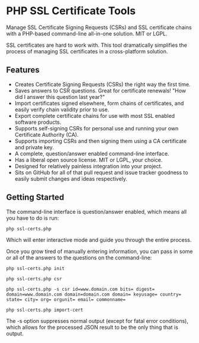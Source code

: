 PHP SSL Certificate Tools
=========================

Manage SSL Certificate Signing Requests (CSRs) and SSL certificate chains with a PHP-based command-line all-in-one solution.  MIT or LGPL.

SSL certificates are hard to work with.  This tool dramatically simplifies the process of managing SSL certificates in a cross-platform solution.

Features
--------

* Creates Certificate Signing Requests (CSRs) the right way the first time.
* Saves answers to CSR questions.  Great for certificate renewals!  "How did I answer this question last year?"
* Import certificates signed elsewhere, form chains of certificates, and easily verify chain validity prior to use.
* Export complete certificate chains for use with most SSL enabled software products.
* Supports self-signing CSRs for personal use and running your own Certificate Authority (CA).
* Supports importing CSRs and then signing them using a CA certificate and private key.
* A complete, question/answer enabled command-line interface.
* Has a liberal open source license.  MIT or LGPL, your choice.
* Designed for relatively painless integration into your project.
* Sits on GitHub for all of that pull request and issue tracker goodness to easily submit changes and ideas respectively.

Getting Started
---------------

The command-line interface is question/answer enabled, which means all you have to do is run:

````
php ssl-certs.php
````

Which will enter interactive mode and guide you through the entire process.

Once you grow tired of manually entering information, you can pass in some or all of the answers to the questions on the command-line:

````
php ssl-certs.php init

php ssl-certs.php csr

php ssl-certs.php -s csr id=www.domain.com bits= digest= domain=www.domain.com domain=domain.com domain= keyusage= country= state= city= org= orgunit= email= commonname=

php ssl-certs.php import-cert
````

The -s option suppresses normal output (except for fatal error conditions), which allows for the processed JSON result to be the only thing that is output.
